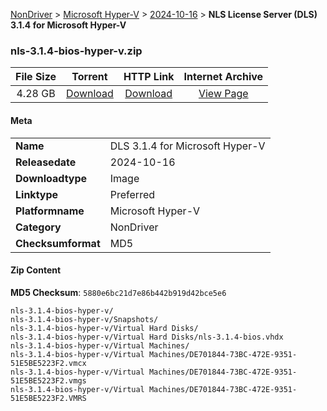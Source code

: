 
[NonDriver](/README.md)  >  [Microsoft Hyper-V](/index/NonDriver/Microsoft_Hyper-V.md)  >  [2024-10-16](/index/NonDriver/Microsoft_Hyper-V/2024-10-16.md)  >  **NLS License Server (DLS) 3.1.4 for Microsoft Hyper-V**


### nls-3.1.4-bios-hyper-v.zip

| **File Size** | **Torrent**  | **HTTP Link** | **Internet Archive** |
|:-------------:|:------------:|:-------------:|:--------------------:|
| 4.28 GB |  [Download](https://archive.org/download/nvgpu_nls-3.1.4-bios-hyper-v.zip/nvgpu_nls-3.1.4-bios-hyper-v.zip_archive.torrent)       | [Download](https://archive.org/compress/nvgpu_nls-3.1.4-bios-hyper-v.zip) | [View Page](https://archive.org/details/nvgpu_nls-3.1.4-bios-hyper-v.zip)       |

#### Meta

<table>
<tr><td><strong>Name</strong></td><td>DLS 3.1.4 for Microsoft Hyper-V</td></tr>
<tr><td><strong>Releasedate</strong></td><td>2024-10-16</td></tr>
<tr><td><strong>Downloadtype</strong></td><td>Image</td></tr>
<tr><td><strong>Linktype</strong></td><td>Preferred</td></tr>
<tr><td><strong>Platformname</strong></td><td>Microsoft Hyper-V</td></tr>
<tr><td><strong>Category</strong></td><td>NonDriver</td></tr>
<tr><td><strong>Checksumformat</strong></td><td>MD5</td></tr>
</table>

#### Zip Content

**MD5 Checksum**: `5880e6bc21d7e86b442b919d42bce5e6`

```text
nls-3.1.4-bios-hyper-v/
nls-3.1.4-bios-hyper-v/Snapshots/
nls-3.1.4-bios-hyper-v/Virtual Hard Disks/
nls-3.1.4-bios-hyper-v/Virtual Hard Disks/nls-3.1.4-bios.vhdx
nls-3.1.4-bios-hyper-v/Virtual Machines/
nls-3.1.4-bios-hyper-v/Virtual Machines/DE701844-73BC-472E-9351-51E5BE5223F2.vmcx
nls-3.1.4-bios-hyper-v/Virtual Machines/DE701844-73BC-472E-9351-51E5BE5223F2.vmgs
nls-3.1.4-bios-hyper-v/Virtual Machines/DE701844-73BC-472E-9351-51E5BE5223F2.VMRS
```